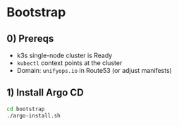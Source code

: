 # Bootstrap

## 0) Prereqs

- k3s single-node cluster is Ready
- `kubectl` context points at the cluster
- Domain: `unifyops.io` in Route53 (or adjust manifests)

## 1) Install Argo CD

```bash
cd bootstrap
./argo-install.sh
```

